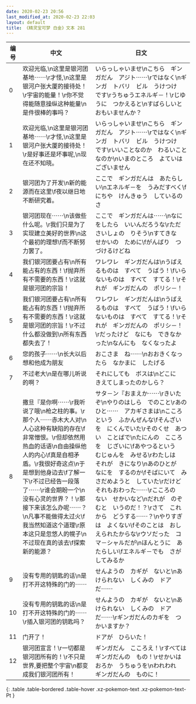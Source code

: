 ```yaml
---
date: 2020-02-23 20:56
last_modified_at: 2020-02-23 22:03
layout: default
title: 《精灵宝可梦 白金》文本 281
---
```

| 编号 | 中文 | 日文 |
| ---- | ---- | ---- |
| 0 | 欢迎光临,\n这里是银河团基地⋯⋯\r才怪,\n这里是银河户张大厦的接待处！\r宇宙的能量！\r你不觉得能随意操纵这种能量\n是件很棒的事吗？ | いらっしゃいませ\nこちら　ギンガだん　アジト⋯⋯\rではなく\nギンガ　トバリ　ビル　うけつけ　です\rうちゅうエネルギ－！\rじゆうに　つかえると\nすばらしいと　おもいませんか？ |
| 1 | 欢迎光临,\n这里是银河团基地⋯⋯\r才怪,\n这里是银河户张大厦的接待处！\r是好事还是坏事呢,\n现在还不知晓。 | いらっしゃいませ\nこちら　ギンガだん　アジト⋯⋯\rではなく\nギンガ　トバリ　ビル　うけつけ　です\rいいことなのか　わるいことなのか\nいまのところ　よていは　ございません |
| 2 | 银河团为了开发\n新的能源而在这里\f夜以继日地不断研究着。 | ここで　ギンガだんは　あたらしい\nエネルギ－を　うみだすべく\fにちや　けんきゅう　しているのさ |
| 3 | 银河团现在⋯⋯\n该做些什么呢。\r我们只是为了实现建立美好的世界\n这个最初的理想\f而不断努力罢了。 | ここで　ギンガだんは⋯⋯\nなにをしたら　いいんだろうな\rただ　さいしょの　りそう\nすてきな　せかいの　ために\fがんばり　つづけるけどね |
| 4 | 我们银河团要占有\n所有能占有的东西！\f抛弃所有不需要的东西！\r这就是银河团的宗旨！ | ワレワレ　ギンガだんは\nうばえるものは　すべて　うばう！\fいらないものは　すべて　すてる！\rそれが　ギンガだんの　ポリシ－！ |
| 5 | 我们银河团要占有\n所有能占有的东西！\f抛弃所有不需要的东西！\r这就是银河团的宗旨！\r不过什么都没做到\n所有东西都失去了！ | ワレワレ　ギンガだんは\nうばえるものは　すべて　うばう！\fいらないものは　すべて　すてる！\rそれが　ギンガだんの　ポリシ－！\rだったけど　なにも　できなかった\nなんにも　なくなったよ |
| 6 | 您的孩子⋯⋯\n长大以后想和他成为朋友 | おこさま　ね⋯⋯\nおおきくなったら　なかまに　したげる |
| 7 | 不过老大\n是在哪儿听说的啊？ | それにしても　ボスは\nどこに　きえてしまったのかしら？ |
| 8 | 撒旦『是你啊⋯⋯\r我听说了哦\n枪之柱的事。\r那个人⋯⋯赤木大人对\n人心这种有缺陷的存在\f非常憎恨。\r但却依然用热血的话语\n自由操纵他人的内心\f真是自相矛盾。\r我很好奇这点\n于是想到他身边去\f了解一下\r不过已经告一段落了⋯⋯\r谁会期盼一个\n没有心灵的世界？！\r那接下来该怎么办呢⋯⋯？\n凡事不能做得太过火\f我当然知道这个道理\r原本这只是忽悠人的幌子\n不过现在真的该去\f探索新的能源？ | サタ－ン『おまえか⋯⋯\rきいたぞ\nやりのはしら　でのこと\rあのひと⋯⋯　アカギさまは\nこころという　ふかんぜんな\fそんざいを　にくんでいた\rそのくせ　あつい　ことばで\nたにんの　こころを　じざいに\fあやつるという　むじゅんを　みせる\rわたしは　それが　きになり\nあのひとが　なにを　するのか\fそばにいて　みさだめようと　していた\rだけど　それもおわった⋯⋯\rこころの　ない　せかいなど\nだれが　のぞむと　いうのだ！？\rさて　これから　どうする⋯⋯？\nやりすぎは　よくない\fそのことは　おしえられたからな\rウソだった　コマ－シャルだが\nほんとうに　あたらしい\fエネルギ－でも　さがしてみるか |
| 9 | 没有专用的钥匙的话\n是打不开这特殊的门的⋯⋯ | せんようの　カギが　ないと\nあけられない　しくみの　ドアだ⋯⋯ |
| 10 | 没有专用的钥匙的话\n是打不开这特殊的门的⋯⋯\r插入银河团的钥匙吗？ | せんようの　カギが　ないと\nあけられない　しくみの　ドアだ⋯⋯\rギンガだんのカギを　つかいますか？ |
| 11 | 门开了！ | ドアが　ひらいた！ |
| 12 | 银河团宣言！\r一切都是银河团所有的！\r不只是世界,要把整个宇宙\n都变成我们银河团所有！ | ギンガだん　こころえ！\rすべては　ギンガだんの　もの！\rせかいはおろか　うちゅうを\nわれわれ　ギンガだんの　ものに！ |
{: .table .table-bordered .table-hover .xz-pokemon-text .xz-pokemon-text-Pt }